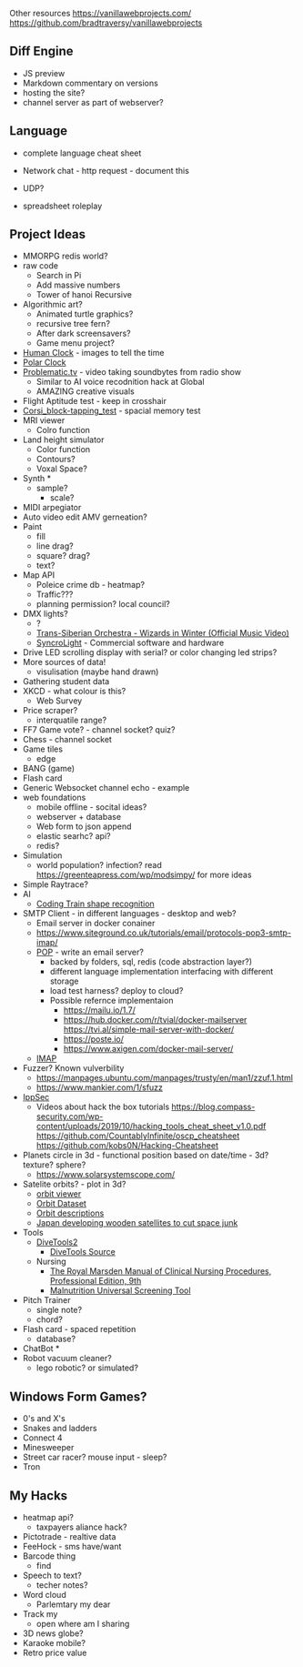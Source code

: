 
Other resources
https://vanillawebprojects.com/
https://github.com/bradtraversy/vanillawebprojects


Diff Engine
-----------

* JS preview
* Markdown commentary on versions
* hosting the site?
* channel server as part of webserver?



Language
--------

* complete language cheat sheet



* Network chat - http request - document this
* UDP?


* spreadsheet roleplay
 


Project Ideas
-------------

* MMORPG redis world?
* raw code
    * Search in Pi
    * Add massive numbers
    * Tower of hanoi Recursive
* Algorithmic art?
    * Animated turtle graphics?
    * recursive tree fern?
    * After dark screensavers?
    * Game menu project?
* [Human Clock](https://humanclock.com/) - images to tell the time
* [Polar Clock](https://observablehq.com/@mbostock/polar-clock)
* [Problematic.tv](https://problematic.tv/) - video taking soundbytes from radio show
    * Similar to AI voice recodnition hack at Global
    * AMAZING creative visuals
* Flight Aptitude test - keep in crosshair
* [Corsi_block-tapping_test](https://en.wikipedia.org/wiki/Corsi_block-tapping_test) - spacial memory test
* MRI viewer
    * Colro function
* Land height simulator
    * Color function
    * Contours?
    * Voxal Space?
* Synth
    * 
    * sample?
        * scale?
* MIDI arpegiator
* Auto video edit AMV gerneation?
* Paint
    * fill
    * line drag?
    * square? drag?
    * text?
* Map API
    * Poleice crime db - heatmap?
    * Traffic???
    * planning permission? local council?
* DMX lights?
    * ?
    * [Trans-Siberian Orchestra - Wizards in Winter (Official Music Video)](https://www.youtube.com/watch?v=pWBjl-jPcVM)
    * [SyncroLight](https://www.syncrolight.co.uk/) - Commercial software and hardware
* Drive LED scrolling display with serial? or color changing led strips?
* More sources of data!
    * visulisation (maybe hand drawn)
* Gathering student data
* XKCD - what colour is this?
    * Web Survey
* Price scraper?
    * interquatile range?
* FF7 Game vote? - channel socket? quiz?
* Chess - channel socket
* Game tiles
    * edge
* BANG (game)
* Flash card
* Generic Websocket channel echo - example
* web foundations
    * mobile offline - socital ideas?
    * webserver + database
    * Web form to json append
    * elastic searhc? api?
    * redis?
* Simulation
    * world population? infection? read https://greenteapress.com/wp/modsimpy/ for more ideas
* Simple Raytrace?
* AI
    * [Coding Train shape recognition](https://www.youtube.com/watch?v=3MqJzMvHE3E)
* SMTP Client - in different languages - desktop and web?
    * Email server in docker conainer
    * https://www.siteground.co.uk/tutorials/email/protocols-pop3-smtp-imap/
    * [POP](https://en.wikipedia.org/wiki/Post_Office_Protocol) - write an email server?
        * backed by folders, sql, redis (code abstraction layer?)
        * different language implementation interfacing with different storage
        * load test harness? deploy to cloud?
        * Possible refernce implementaion
            * https://mailu.io/1.7/
            * https://hub.docker.com/r/tvial/docker-mailserver https://tvi.al/simple-mail-server-with-docker/
            * https://poste.io/
            * https://www.axigen.com/docker-mail-server/
    * [IMAP](https://en.wikipedia.org/wiki/Internet_Message_Access_Protocol)
* Fuzzer? Known vulverbility
    * https://manpages.ubuntu.com/manpages/trusty/en/man1/zzuf.1.html
    * https://www.mankier.com/1/sfuzz
* [IppSec](https://www.youtube.com/channel/UCa6eh7gCkpPo5XXUDfygQQA)
    * Videos about hack the box tutorials
https://blog.compass-security.com/wp-content/uploads/2019/10/hacking_tools_cheat_sheet_v1.0.pdf
https://github.com/CountablyInfinite/oscp_cheatsheet
https://github.com/kobs0N/Hacking-Cheatsheet
* Planets circle in 3d - functional position based on date/time - 3d? texture? sphere?
    * https://www.solarsystemscope.com/
* Satelite orbits? - plot in 3d?
    * [orbit viewer](http://stuffin.space/)
    * [Orbit Dataset](https://www.ucsusa.org/resources/satellite-database)
    * [Orbit descriptions](https://earthobservatory.nasa.gov/features/OrbitsCatalog)
    * [Japan developing wooden satellites to cut space junk](https://www.bbc.co.uk/news/business-55463366)
* Tools
    * [DiveTools2](https://scuba.shish.io/)
        * [DiveTools Source](https://github.com/shish/divetools2)
    * Nursing
        * [The Royal Marsden Manual of Clinical Nursing Procedures, Professional Edition, 9th](https://www.amazon.co.uk/Marsden-Clinical-Nursing-Procedures-Professional/dp/1118745922)
        * [Malnutrition Universal Screening Tool](https://www.bapen.org.uk/pdfs/must/must_full.pdf)
* Pitch Trainer
    * single note?
    * chord?
* Flash card - spaced repetition
    * database?
* ChatBot
    * 
* Robot vacuum cleaner?
    * lego robotic? or simulated?

Windows Form Games?
------------------

* 0's and X's
* Snakes and ladders
* Connect 4
* Minesweeper
* Street car racer? mouse input - sleep?
* Tron


My Hacks
--------
* heatmap api?
    * taxpayers aliance hack?
* Pictotrade - realtive data
* FeeHock - sms have/want
* Barcode thing
    * find
* Speech to text? 
    * techer notes?
* Word cloud
    * Parlemtary my dear
* Track my
    * open where am I sharing
* 3D news globe?
* Karaoke mobile?
* Retro price value
